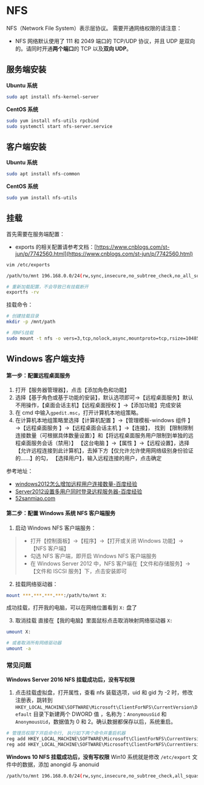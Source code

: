 
# NFS
NFS（Network File System）表示层协议。
需要开通网络权限的请注意：

- NFS 网络默认使用了 111 和 2049 端口的 TCP/UDP 协议，并且 UDP 是双向的。请同时开通**两个端口**的 TCP 以及**双向 UDP**。

## 服务端安装
**Ubuntu 系统**
```bash
sudo apt install nfs-kernel-server
```
**CentOS 系统**
```bash
sudo yum install nfs-utils rpcbind
sudo systemctl start nfs-server.service
```

## 客户端安装
**Ubuntu 系统**
```bash
sudo apt install nfs-common
```
**CentOS 系统**
```bash
sudo yum install nfs-utils
```

## 挂载
首先需要在服务端配置：

- exports 的相关配置请参考文档：[https://www.cnblogs.com/st-jun/p/7742560.html](https://www.cnblogs.com/st-jun/p/7742560.html)
```bash
vim /etc/exports

/path/to/mnt 196.168.0.0/24(rw,sync,insecure,no_subtree_check,no_all_squash,no_root_squash)

# 重新加载配置，不会导致已有挂载断开
exportfs -rv
```
挂载命令：
```bash
# 创建挂载目录
mkdir -p /mnt/path

# 用NFS挂载
sudo mount -t nfs -o vers=3,tcp,nolock,async,mountproto=tcp,rsize=1048576,wsize=1048576  121.196.30.0:/path/to/mnt /mnt/path
```

## Windows 客户端支持

#### 第一步：配置远程桌面服务

1. 打开【服务器管理器】，点击【添加角色和功能】
2. 选择【基于角色或基于功能的安装】，默认选项即可→【远程桌面服务】默认不用操作，【桌面会话主机】【远程桌面授权 】→【添加功能】完成安装
3. 在 cmd 中输入`gpedit.msc`，打开计算机本地组策略。
4. 在计算机本地组策略里选择【计算机配置 】→【管理模板-windows 组件 】→【远程桌面服务 】→【远程桌面会话主机 】→【连接】，
找到 【限制限制连接数量（可根据具体数量设置）】和【将远程桌面服务用户限制到单独的远程桌面服务会话（禁用）】
【这台电脑 】→【属性 】→【远程设置】，选择【允许远程连接到此计算机】，去掉下方【仅允许允许使用网络级别身份验证的……】的勾，
【选择用户】，输入远程连接的用户，点击确定

参考地址：

- [windows2012怎么增加远程用户连接数量-百度经验](https://jingyan.baidu.com/article/22fe7ced1e696d7102617ff5.html)
- [Server2012设置多用户同时登录远程服务器-百度经验](https://jingyan.baidu.com/article/9faa7231c9e061473d28cb65.html)
- [52sanmiao.com](https://www.52sanmiao.com/xitongyw/49.html)

#### 第二步：配置 Windows 系统 NFS 客户端服务

1. 启动 Windows NFS 客户端服务：
> - 打开【控制面板】→【程序】→【打开或关闭 Windows 功能】→【NFS 客户端】
> - 勾选 NFS 客户端，即开启 Windows NFS 客户端服务
> - 在 Windows Server 2012 中，NFS 客户端在【文件和存储服务】→【文件和 ISCSI 服务】下，点击安装即可

2. 挂载网络驱动器：
```bash
mount ***.***.***.***:/path/to/mnt X:
```
成功挂载，打开我的电脑，可以在网络位置看到 `X:` 盘了

3. 取消挂载
直接在【我的电脑】里面鼠标点击取消映射网络驱动器 `X:`
```bash
umount X:

# 或者取消所有网络驱动器
umount -a
```

### 常见问题
**Windows Server 2016 NFS 挂载成功后，没有写权限**

1. 点击挂载虚拟盘，打开属性，查看 nfs 装载选项，uid 和 gid 为 -2 时，修改注册表，跳转到`HKEY_LOCAL_MACHINE\SOFTWARE\Microsoft\ClientForNFS\CurrentVersion\Default` 目录下新建两个 DWORD 值 ，名称为：`AnonymousGid` 和 `AnonymousUid`，数据值为 0 和 2。确认数据都保存以后，系统重启。
```bash
# 管理员权限下开启命令行, 执行如下两个命令并重启机器
reg add HKEY_LOCAL_MACHINE\SOFTWARE\Microsoft\ClientForNFS\CurrentVersion\Default\ /v AnonymousUid /d 0 /t REG_DWORD /f
reg add HKEY_LOCAL_MACHINE\SOFTWARE\Microsoft\ClientForNFS\CurrentVersion\Default\ /v AnonymousGid /d 0 /t REG_DWORD /f
```
**Windows 10 NFS 挂载成功后，没有写权限**
Win10 系统就是修改 `/etc/export` 文件中的数据，添加 anongid 与 anonuid
```bash
/path/to/mnt 196.168.0.0/24(rw,sync,insecure,no_subtree_check,all_squash,anonuid=0,anongid=0)
```

